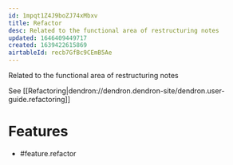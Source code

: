 ```yaml
---
id: 1mpqt1Z4J9boZJ74xMbxv
title: Refactor
desc: Related to the functional area of restructuring notes
updated: 1646409449717
created: 1639422615869
airtableId: recb7GfBc9CEmB5Ae
---
```


Related to the functional area of restructuring notes

See [[Refactoring|dendron://dendron.dendron-site/dendron.user-guide.refactoring]]

# Features

- #feature.refactor
